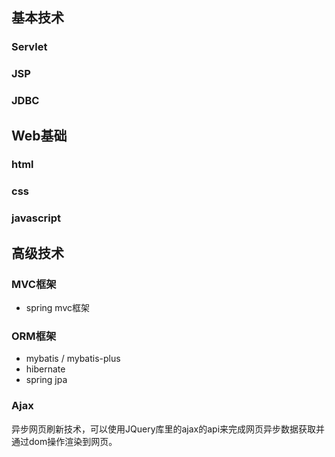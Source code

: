 ## 基本技术
### Servlet
### JSP
### JDBC

## Web基础
### html
### css
### javascript

## 高级技术
### MVC框架
* spring mvc框架
### ORM框架
* mybatis / mybatis-plus
* hibernate
* spring jpa
### Ajax
异步网页刷新技术，可以使用JQuery库里的ajax的api来完成网页异步数据获取并通过dom操作渲染到网页。
